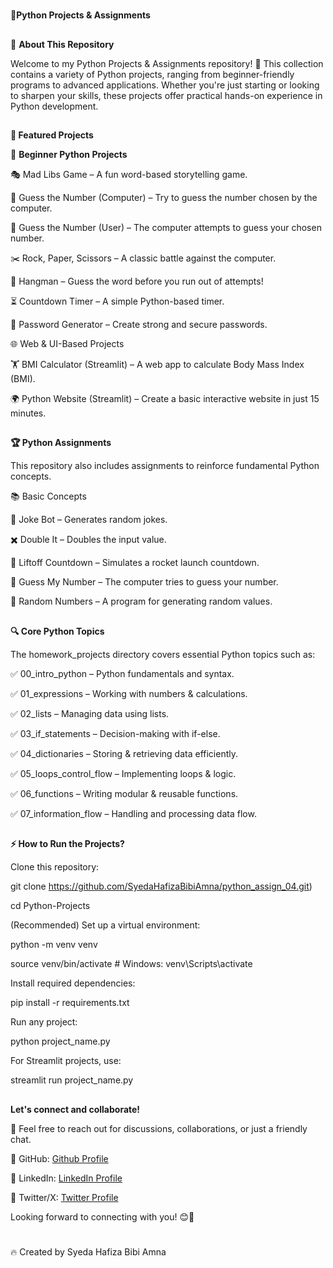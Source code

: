 #
🚀**Python Projects & Assignments**
##
🌟 **About This Repository**

Welcome to my Python Projects & Assignments repository! 
🎯 This collection contains a variety of Python projects, ranging from beginner-friendly programs to advanced applications. Whether you're just starting or looking to sharpen your skills, these projects offer practical hands-on experience in Python development.
##
**📌 Featured Projects**

🔰 **Beginner Python Projects**

🎭 Mad Libs Game – A fun word-based storytelling game.

🔢 Guess the Number (Computer) – Try to guess the number chosen by the computer.

🤖 Guess the Number (User) – The computer attempts to guess your chosen number.

✂️ Rock, Paper, Scissors – A classic battle against the computer.

📝 Hangman – Guess the word before you run out of attempts!

⏳ Countdown Timer – A simple Python-based timer.

🔐 Password Generator – Create strong and secure passwords.

🌐 Web & UI-Based Projects

🏋️ BMI Calculator (Streamlit) – A web app to calculate Body Mass Index (BMI).

🌍 Python Website (Streamlit) – Create a basic interactive website in just 15 minutes.
##
**🏆 Python Assignments**

This repository also includes assignments to reinforce fundamental Python concepts.

📚 Basic Concepts

🤣 Joke Bot – Generates random jokes.

✖️ Double It – Doubles the input value.

🚀 Liftoff Countdown – Simulates a rocket launch countdown.

🎯 Guess My Number – The computer tries to guess your number.

🎲 Random Numbers – A program for generating random values.
##
**🔍 Core Python Topics**

The homework_projects directory covers essential Python topics such as:

✅ 00_intro_python – Python fundamentals and syntax.

✅ 01_expressions – Working with numbers & calculations.

✅ 02_lists – Managing data using lists.

✅ 03_if_statements – Decision-making with if-else.

✅ 04_dictionaries – Storing & retrieving data efficiently.

✅ 05_loops_control_flow – Implementing loops & logic.

✅ 06_functions – Writing modular & reusable functions.

✅ 07_information_flow – Handling and processing data flow.
##
**⚡ How to Run the Projects?**

Clone this repository:

git clone https://github.com/SyedaHafizaBibiAmna/python_assign_04.git)

cd Python-Projects 

(Recommended) Set up a virtual environment:

python -m venv venv  

source venv/bin/activate  # Windows: venv\Scripts\activate 

Install required dependencies:

pip install -r requirements.txt 

Run any project:

python project_name.py 

For Streamlit projects, use:

streamlit run project_name.py 
##
**Let's connect and collaborate!**

🚀 Feel free to reach out for discussions, collaborations, or just a friendly chat.

🔹 GitHub: [Github Profile](https://github.com/SyedaHafizaBibiAmna)

🔹 LinkedIn: [LinkedIn Profile](www.linkedin.com/in/syeda-hafiza-bibi-amna-461a2a280)

🔹 Twitter/X: [Twitter Profile](https://x.com/BibiAmna1121)

Looking forward to connecting with you! 😊🚀
#
🔥 Created by Syeda Hafiza Bibi Amna

